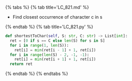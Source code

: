 {% tabs %}
{% tab title='LC_821.md' %}

* Find closest occurrence of character c in s

{% endtab %}
{% tab title='LC_821.py' %}

```py
def shortestToChar(self, S: str, C: str) -> List[int]:
  ret = [0 if s == C else len(S) for s in S]
  for i in range(1, len(S)):
    ret[i] = min(ret[i - 1] + 1, ret[i])
  for i in range(len(S) - 2, -1, -1):
    ret[i] = min(ret[i + 1] + 1, ret[i])
  return ret
```

{% endtab %}
{% endtabs %}